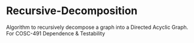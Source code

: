 # Recursive-Decomposition
Algorithm to recursively decompose a graph into a Directed Acyclic Graph. For COSC-491 Dependence &amp; Testability
